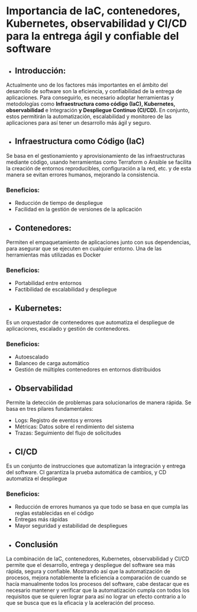 # Importancia de IaC, contenedores, Kubernetes, observabilidad y CI/CD para la entrega ágil y confiable del software

* ## Introducción:

Actualmente uno de los factores más importantes en el ámbito del desarrollo de software son la eficiencia, y confiabilidad de la entrega de aplicaciones. Para conseguirlo, es necesario adoptar herramientas y metodologías como **Infraestructura como código (IaC), Kubernetes, observabilidad** e Integración **y Despliegue Continuo (CI/CD).** En conjunto, estos permitirán la automatización, escalabilidad y monitoreo de las aplicaciones para así tener un desarrollo más ágil y seguro.

* ## Infraestructura como Código (IaC)

Se basa en el gestionamiento y aprovisionamiento de las infraestructuras mediante código, usando herramientas como Terraform o Ansible se facilita la creación de entornos reproducibles, configuración a la red, etc. y de esta manera se evitan errores humanos, mejorando la consistencia.

### Beneficios: 

- Reducción de tiempo de despliegue  
- Facilidad en la gestión de versiones de la aplicación 

* ## Contenedores: 

Permiten el empaquetamiento de aplicaciones junto con sus dependencias, para asegurar que se ejecuten en cualquier entorno. Una de las herramientas más utilizadas es Docker

### Beneficios: 

- Portabilidad entre entornos  
- Factibilidad de escalabilidad y despliegue

* ## Kubernetes:

Es un orquestador de contenedores que automatiza el despliegue de aplicaciones, escalado y gestión de contenedores.

### Beneficios: 

- Autoescalado   
- Balanceo de carga automático  
- Gestión de múltiples contenedores en entornos distribuidos

* ## Observabilidad

Permite la detección de problemas para solucionarlos de manera rápida. Se basa en tres pilares fundamentales:

- Logs: Registro de eventos y errores  
- Métricas: Datos sobre el rendimiento del sistema  
- Trazas: Seguimiento del flujo de solicitudes

* ## CI/CD

Es un conjunto de instrucciones que automatizan la integración y entrega del software. CI garantiza la prueba automática de cambios, y CD automatiza el despliegue 

### Beneficios: 

- Reducción de errores humanos ya que todo se basa en que cumpla las reglas establecidas en el código  
- Entregas más rápidas  
- Mayor seguridad y estabilidad de despliegues

* ## Conclusión

La combinación de IaC, contenedores, Kubernetes, observabilidad y CI/CD permite que el desarrollo, entrega y despliegue del software sea más rápida, segura y confiable. Mostrando así que la automatización de procesos, mejora notablemente la eficiencia a comparación de cuando se hacía manualmente todos los procesos del software, cabe destacar que es necesario mantener y verificar que la automatización cumpla con todos los requisitos que se quieren lograr para así no lograr un efecto contrario a lo que se busca que es la eficacia y la aceleración del proceso.

